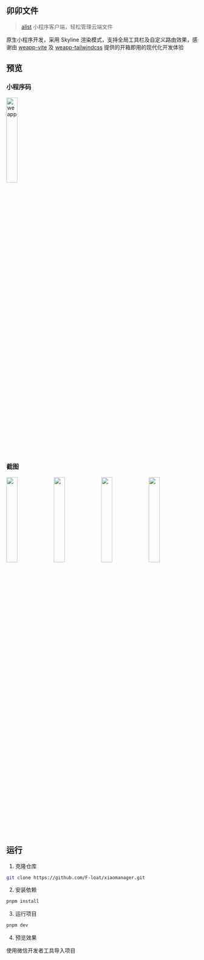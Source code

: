 ## 卯卯文件

> [alist](https://github.com/AlistGo/alist) 小程序客户端，轻松管理云端文件

原生小程序开发，采用 Skyline 渲染模式，支持全局工具栏及自定义路由效果，感谢由 [weapp-vite](https://github.com/weapp-vite/weapp-vite) 及 [weapp-tailwindcss](https://github.com/sonofmagic/weapp-tailwindcss) 提供的开箱即用的现代化开发体验

## 预览

### 小程序码

<p>
  <img alt="weapp" src="https://assets-1251785959.cos.ap-beijing.myqcloud.com/xiaomanager/weappcode.jpg" width="24%" />
</p>

### 截图

<p>
  <img src="https://assets-1251785959.cos.ap-beijing.myqcloud.com/xiaomanager/screenshot/1.png" width="24%" />
  <img src="https://assets-1251785959.cos.ap-beijing.myqcloud.com/xiaomanager/screenshot/2.png" width="24%" />
  <img src="https://assets-1251785959.cos.ap-beijing.myqcloud.com/xiaomanager/screenshot/3.png" width="24%" />
  <img src="https://assets-1251785959.cos.ap-beijing.myqcloud.com/xiaomanager/screenshot/4.png" width="24%" />
</p>

## 运行

1. 克隆仓库

```sh
git clone https://github.com/F-loat/xiaomanager.git
```

2. 安装依赖

```sh
pnpm install
```

3. 运行项目

```sh
pnpm dev
```

4. 预览效果

使用微信开发者工具导入项目
